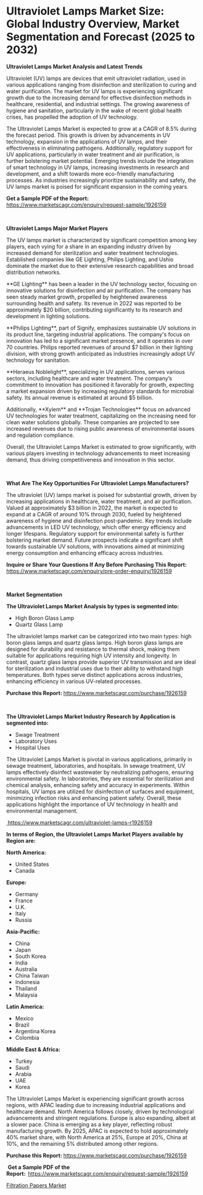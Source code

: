 <p><h1>Ultraviolet Lamps Market Size: Global Industry Overview, Market Segmentation and Forecast (2025 to 2032)</h1></p><p><strong>Ultraviolet Lamps Market Analysis and Latest Trends</strong></p>
<p><p>Ultraviolet (UV) lamps are devices that emit ultraviolet radiation, used in various applications ranging from disinfection and sterilization to curing and water purification. The market for UV lamps is experiencing significant growth due to the increasing demand for effective disinfection methods in healthcare, residential, and industrial settings. The growing awareness of hygiene and sanitation, particularly in the wake of recent global health crises, has propelled the adoption of UV technology.</p><p>The Ultraviolet Lamps Market is expected to grow at a CAGR of 8.5% during the forecast period. This growth is driven by advancements in UV technology, expansion in the applications of UV lamps, and their effectiveness in eliminating pathogens. Additionally, regulatory support for UV applications, particularly in water treatment and air purification, is further bolstering market potential. Emerging trends include the integration of smart technology in UV lamps, increasing investments in research and development, and a shift towards more eco-friendly manufacturing processes. As industries increasingly prioritize sustainability and safety, the UV lamps market is poised for significant expansion in the coming years.</p></p>
<p><strong>Get a Sample PDF of the Report:&nbsp;</strong> <a href="https://www.marketscagr.com/enquiry/request-sample/1926159?utm_campaign=3124&utm_medium=2&utm_source=Github&utm_content=ia&utm_term=28032025&utm_id=ultraviolet-lamps">https://www.marketscagr.com/enquiry/request-sample/1926159</a></p>
<p>&nbsp;</p>
<p><strong>Ultraviolet Lamps Major Market Players</strong></p>
<p><p>The UV lamps market is characterized by significant competition among key players, each vying for a share in an expanding industry driven by increased demand for sterilization and water treatment technologies. Established companies like GE Lighting, Philips Lighting, and Ushio dominate the market due to their extensive research capabilities and broad distribution networks.</p><p>**GE Lighting** has been a leader in the UV technology sector, focusing on innovative solutions for disinfection and air purification. The company has seen steady market growth, propelled by heightened awareness surrounding health and safety. Its revenue in 2022 was reported to be approximately $20 billion, contributing significantly to its research and development in lighting solutions.</p><p>**Philips Lighting**, part of Signify, emphasizes sustainable UV solutions in its product line, targeting industrial applications. The company's focus on innovation has led to a significant market presence, and it operates in over 70 countries. Philips reported revenues of around $7 billion in their lighting division, with strong growth anticipated as industries increasingly adopt UV technology for sanitation. </p><p>**Heraeus Noblelight**, specializing in UV applications, serves various sectors, including healthcare and water treatment. The company’s commitment to innovation has positioned it favorably for growth, expecting a market expansion driven by increasing regulatory standards for microbial safety. Its annual revenue is estimated at around $5 billion.</p><p>Additionally, **Xylem** and **Trojan Technologies** focus on advanced UV technologies for water treatment, capitalizing on the increasing need for clean water solutions globally. These companies are projected to see increased revenues due to rising public awareness of environmental issues and regulation compliance.</p><p>Overall, the Ultraviolet Lamps Market is estimated to grow significantly, with various players investing in technology advancements to meet increasing demand, thus driving competitiveness and innovation in this sector.</p></p>
<p>&nbsp;</p>
<p><strong>What Are The Key Opportunities For Ultraviolet Lamps Manufacturers?</strong></p>
<p><p>The ultraviolet (UV) lamps market is poised for substantial growth, driven by increasing applications in healthcare, water treatment, and air purification. Valued at approximately $3 billion in 2022, the market is expected to expand at a CAGR of around 10% through 2030, fueled by heightened awareness of hygiene and disinfection post-pandemic. Key trends include advancements in LED UV technology, which offer energy efficiency and longer lifespans. Regulatory support for environmental safety is further bolstering market demand. Future prospects indicate a significant shift towards sustainable UV solutions, with innovations aimed at minimizing energy consumption and enhancing efficacy across industries.</p></p>
<p><strong>Inquire or Share Your Questions If Any Before Purchasing This Report:</strong> <a href="https://www.marketscagr.com/enquiry/pre-order-enquiry/1926159?utm_campaign=3124&utm_medium=2&utm_source=Github&utm_content=ia&utm_term=28032025&utm_id=ultraviolet-lamps">https://www.marketscagr.com/enquiry/pre-order-enquiry/1926159</a></p>
<p>&nbsp;</p>
<p><strong>Market Segmentation</strong></p>
<p><strong>The Ultraviolet Lamps Market Analysis by types is segmented into:</strong></p>
<p><ul><li>High Boron Glass Lamp</li><li>Quartz Glass Lamp</li></ul></p>
<p><p>The ultraviolet lamps market can be categorized into two main types: high boron glass lamps and quartz glass lamps. High boron glass lamps are designed for durability and resistance to thermal shock, making them suitable for applications requiring high UV intensity and longevity. In contrast, quartz glass lamps provide superior UV transmission and are ideal for sterilization and industrial uses due to their ability to withstand high temperatures. Both types serve distinct applications across industries, enhancing efficiency in various UV-related processes.</p></p>
<p><strong>Purchase this Report:&nbsp;</strong><a href="https://www.marketscagr.com/purchase/1926159?utm_campaign=3124&utm_medium=2&utm_source=Github&utm_content=ia&utm_term=28032025&utm_id=ultraviolet-lamps">https://www.marketscagr.com/purchase/1926159</a></p>
<p>&nbsp;</p>
<p><strong>The Ultraviolet Lamps Market Industry Research by Application is segmented into:</strong></p>
<p><ul><li>Swage Treatment</li><li>Laboratory Uses</li><li>Hospital Uses</li></ul></p>
<p><p>The Ultraviolet Lamps Market is pivotal in various applications, primarily in sewage treatment, laboratories, and hospitals. In sewage treatment, UV lamps effectively disinfect wastewater by neutralizing pathogens, ensuring environmental safety. In laboratories, they are essential for sterilization and chemical analysis, enhancing safety and accuracy in experiments. Within hospitals, UV lamps are utilized for disinfection of surfaces and equipment, minimizing infection risks and enhancing patient safety. Overall, these applications highlight the importance of UV technology in health and environmental management.</p></p>
<p><a href="https://www.marketscagr.com/ultraviolet-lamps-r1926159?utm_campaign=3124&utm_medium=2&utm_source=Github&utm_content=ia&utm_term=28032025&utm_id=ultraviolet-lamps">&nbsp;https://www.marketscagr.com/ultraviolet-lamps-r1926159</a></p>
<p><strong>In terms of Region, the Ultraviolet Lamps Market Players available by Region are:</strong></p>
<p>
    <p> <strong> North America: </strong>
        <ul>
            <li>United States</li>
            <li>Canada</li>
        </ul>
        </p> 
    <p> <strong> Europe: </strong>
        <ul>
            <li>Germany</li>
            <li>France</li>
            <li>U.K.</li>
            <li>Italy</li>
            <li>Russia</li>
        </ul>
        </p> 
    <p> <strong> Asia-Pacific: </strong>
        <ul>
            <li>China</li>
            <li>Japan</li>
            <li>South Korea</li>
            <li>India</li>
            <li>Australia</li>
            <li>China Taiwan</li>
            <li>Indonesia</li>
            <li>Thailand</li>
            <li>Malaysia</li>
        </ul>
        </p> 
    <p> <strong> Latin America: </strong>
        <ul>
            <li>Mexico</li>
            <li>Brazil</li>
            <li>Argentina Korea</li>
            <li>Colombia</li>
        </ul>
        </p> 
    <p> <strong> Middle East & Africa: </strong>
        <ul>
            <li>Turkey</li>
            <li>Saudi</li>
            <li>Arabia</li>
            <li>UAE</li>
            <li>Korea</li>
        </ul>
    </p>
    </p>
<p><p>The Ultraviolet Lamps Market is experiencing significant growth across regions, with APAC leading due to increasing industrial applications and healthcare demand. North America follows closely, driven by technological advancements and stringent regulations. Europe is also expanding, albeit at a slower pace. China is emerging as a key player, reflecting robust manufacturing growth. By 2025, APAC is expected to hold approximately 40% market share, with North America at 25%, Europe at 20%, China at 10%, and the remaining 5% distributed among other regions.</p></p>
<p><strong>Purchase this Report: </strong><a href="https://www.marketscagr.com/purchase/1926159?utm_campaign=3124&utm_medium=2&utm_source=Github&utm_content=ia&utm_term=28032025&utm_id=ultraviolet-lamps">https://www.marketscagr.com/purchase/1926159</a></p>
<p>&nbsp;<strong>Get a Sample PDF of the Report:&nbsp;&nbsp;</strong><a href="https://www.marketscagr.com/enquiry/request-sample/1926159?utm_campaign=3124&utm_medium=2&utm_source=Github&utm_content=ia&utm_term=28032025&utm_id=ultraviolet-lamps">https://www.marketscagr.com/enquiry/request-sample/1926159</a></p>
<p><strong></strong></p>
<p><p><a href="https://github.com/OlenFleming68/Market-Research-Report-List-1/blob/main/filtration-papers-market.md?utm_campaign=3124&utm_medium=2&utm_source=Github&utm_content=ia&utm_term=28032025&utm_id=ultraviolet-lamps">Filtration Papers Market</a></p></p>